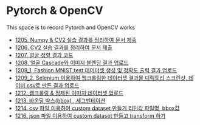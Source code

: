 # Pytorch & OpenCV
This space is to record Pytorch and OpenCV works


- [1205. Numpy & CV2 실습 결과를 정리하여 문서 제출](https://github.com/yeoiksu/Microsoft-AI-Assignment/blob/main/2022.12/1205.pdf)
- [1206. CV2 실습 결과를 정리하여 문서 제출](https://github.com/yeoiksu/Microsoft-AI-Assignment/blob/main/2022.12/1206.pdf)
- [1207. 얼굴 정렬 결과 코드](https://github.com/yeoiksu/Microsoft-AI-Assignment/blob/main/2022.12/1207.pdf)
- [1208. 얼굴 Cascade와 이미지 블렌딩 결과 업로드](https://github.com/yeoiksu/Microsoft-AI-Assignment/blob/main/2022.12/1208.pdf)
- [1209_1. Fashion MNIST test 데이터셋 생성 및 정확도 출력 결과 업로드](https://github.com/yeoiksu/Microsoft-AI-Assignment/blob/main/2022.12/1209_1.pdf)
- [1209_2. Selenium 이용하여 웹크롤링한 데이터셋 결과물 디렉토리 스크린샷, 데이터 csv로 만든 결과 업로드](https://github.com/yeoiksu/Microsoft-AI-Assignment/blob/main/2022.12/1209_2.pdf)
- [1212. 웹크롤링 & 정제된 이미지 데이터셋 업로드]()
- [1213. 바운딩 박스(bbox) , 세그멘테이션](https://github.com/yeoiksu/Microsoft-AI-Assignment/blob/main/2022.12/1213.pdf)
- [1214. csv 파일 이용하여 custom dataset 만들기 리턴값 파일명, bbox값 ](https://github.com/yeoiksu/Microsoft-AI-Assignment/blob/main/2022.12/1214.pdf)
- [1216. json 파일 이용하여 custom dataset 만들고 transform 하기](https://github.com/yeoiksu/Microsoft-AI-Assignment/blob/main/2022.12/1216_1.pdf)
